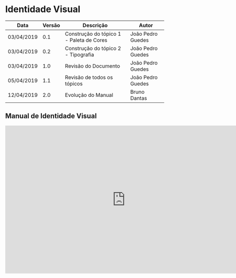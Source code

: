 
# Identidade Visual

| **Data** | **Versão** | **Descrição** | **Autor** |
| --- | --- | --- | --- |
| 03/04/2019 | 0.1 | Construção do tópico 1 - Paleta de Cores| João Pedro Guedes |
| 03/04/2019 | 0.2 | Construção do tópico 2 - Tipografia| João Pedro Guedes |
| 03/04/2019 | 1.0 | Revisão do Documento| João Pedro Guedes |
| 05/04/2019 | 1.1 | Revisão de todos os tópicos| João Pedro Guedes |
| 12/04/2019 | 2.0 | Evolução do Manual| Bruno Dantas |


## Manual de Identidade Visual

<iframe src="https://docs.google.com/presentation/d/1kF-VAfOuYhN4tCChOC15CE_spxEomwJl5PyBu6RKzgk/embed?start=true&loop=true&delayms=3000" frameborder="0" width="760" height="469" allowfullscreen="true" mozallowfullscreen="true" webkitallowfullscreen="true"></iframe>
